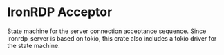 # IronRDP Acceptor

State machine for the server connection acceptance sequence.
Since ironrdp_server is based on tokio, this crate also includes a tokio driver for the state machine.
